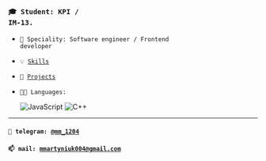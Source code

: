 ### <code>🎓 Student: KPI / IM-13.</code>
- <code>👷 Speciality: Software engineer / Frontend developer</code><br> 
- <code>💡 [Skills](SKILLS.md)</code>
- <code>🧻 [Projects](PROJECTS.md)</code> 
- <code>🧑‍💻 Languages: </code>
  
  ![JavaScript](https://img.shields.io/badge/-JavaScript-000000?style=flat-square&logo=JAVASCRIPT)
  ![C++](https://img.shields.io/badge/-C++-000000?style=flat-square&logo=C%2b%2b)

---
#### <code>💬 telegram: [@mm_1204](https://telegram.me/@mm_1204)</code> 
#### <code>📫 mail: [mmartyniuk004@gmail.com](mailto:mmartyniuk004@gmail.com)</code> 
